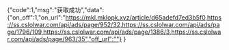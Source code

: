 {"code":1,"msg":"获取成功","data":
{"on_off":1,"on_url":"https://mkl.mklopk.xyz/article/d65adefd7ed3b5f0,https://ss.cslolwar.com/api/ads/page/952/32,https://ss.cslolwar.com/api/ads/page/1796/109,https://ss.cslolwar.com/api/ads/page/1386/3,https://ss.cslolwar.com/api/ads/page/963/35","off_url":""} 
}
